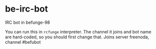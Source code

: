 be-irc-bot
==========

IRC bot in befunge-98

You can run this in `rcfunge` interpreter. The channel it joins and bot name are hard-coded, so you should first change that. Joins server freenoda, channel #befubot 
